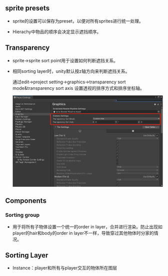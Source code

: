 ## sprite presets

* sprite的设置可以保存为preset，以便对所有sprites进行统一处理。



* Hierachy中物品的顺序会决定显示遮挡顺序。

## Transparency

* sprite->sprite sort point用于设置如何判断遮挡关系。

* 相同sorting layer时，unity默认按z轴方向来判断遮挡关系。

  通过edit->project setting->graphics->transparency sort mode&transparency sort axis 设置透视的排序方式和排序坐标轴。

  ![](./noteimages/transparency.png)

## Components

### Sorting group

* 用于将所有子物体设置一个统一的order in layer，合并进行渲染。防止出现如player的hair和body的order in layer不一样，导致穿过其他物体时分家的情况。

## Sorting Layer

* Instance：player和所有与player交互的物体所在图层
